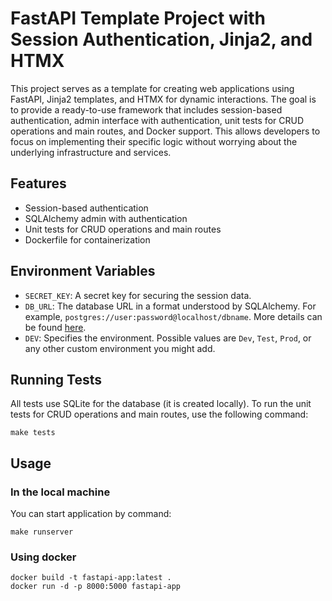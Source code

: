 # FastAPI Template Project with Session Authentication, Jinja2, and HTMX

This project serves as a template for creating web applications using FastAPI, Jinja2 templates, and HTMX for dynamic interactions. The goal is to provide a ready-to-use framework that includes session-based authentication, admin interface with authentication, unit tests for CRUD operations and main routes, and Docker support. This allows developers to focus on implementing their specific logic without worrying about the underlying infrastructure and services.

## Features
- Session-based authentication
- SQLAlchemy admin with authentication
- Unit tests for CRUD operations and main routes
- Dockerfile for containerization

## Environment Variables
- `SECRET_KEY`: A secret key for securing the session data.
- `DB_URL`: The database URL in a format understood by SQLAlchemy. For example, `postgres://user:password@localhost/dbname`. More details can be found [here](https://pypi.org/project/dj-database-url/).
- `DEV`: Specifies the environment. Possible values are `Dev`, `Test`, `Prod`, or any other custom environment you might add.

## Running Tests
All tests use SQLite for the database (it is created locally). To run the unit tests for CRUD operations and main routes, use the following command:
```shell
make tests
```

## Usage

### In the local machine
You can start application by command:
```shell
make runserver
```

### Using docker
```shell
docker build -t fastapi-app:latest .
docker run -d -p 8000:5000 fastapi-app
```